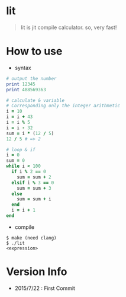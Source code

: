 # lit
> lit is jit compile calculator.
so, very fast!

# How to use
- syntax
```ruby
# output the number
print 12345
print 488569363

# calculate & variable
# Corresponding only the integer arithmetic
i = 10
i = i + 43
i = i % 5
i = i - 32
sum = i * (12 / 5)
12 / 5 # => 2

# loop & if
i = 0
sum = 0
while i < 100
  if i % 2 == 0
    sum = sum + 2
  elsif i % 3 == 0
    sum = sum + 3
  else
    sum = sum + i
  end
  i = i + 1
end
```

- compile
```
$ make (need clang)
$ ./lit  
<expression>
```

# Version Info
- 2015/7/22 : First Commit
